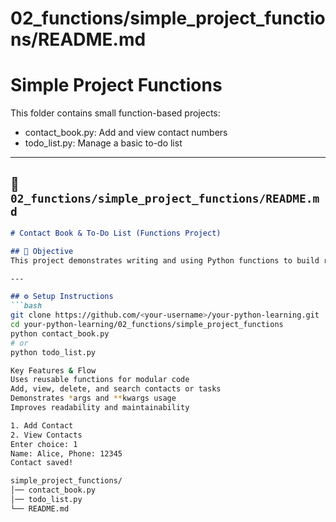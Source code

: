 # 02_functions/simple_project_functions/README.md
# Simple Project Functions

This folder contains small function-based projects:

- contact_book.py: Add and view contact numbers
- todo_list.py: Manage a basic to-do list


---

## 📁 `02_functions/simple_project_functions/README.md`

```markdown
# Contact Book & To-Do List (Functions Project)

## 📌 Objective
This project demonstrates writing and using Python functions to build reusable, organized code. It includes a contact book and a to-do list CLI app.

---

## ⚙️ Setup Instructions
```bash
git clone https://github.com/<your-username>/your-python-learning.git
cd your-python-learning/02_functions/simple_project_functions
python contact_book.py
# or
python todo_list.py

Key Features & Flow
Uses reusable functions for modular code
Add, view, delete, and search contacts or tasks
Demonstrates *args and **kwargs usage
Improves readability and maintainability

1. Add Contact
2. View Contacts
Enter choice: 1
Name: Alice, Phone: 12345
Contact saved!

simple_project_functions/
│── contact_book.py
│── todo_list.py
└── README.md
